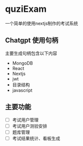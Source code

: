 # quziExam

一个简单的使用nextjs制作的考试系统


## Chatgpt 使用句柄

主要生成句柄包含以下内容

- MongoDB
- React
- Nextjs
- jwt
- 目录结构
- javascript

## 主要功能

- [ ] 考试用户管理
- [ ] 考试用户测验安排
- [ ] 题库管理
- [ ] 考试结果统计、看板生成